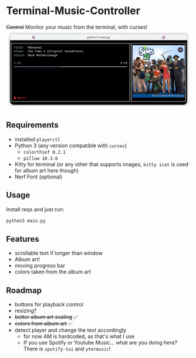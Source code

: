 # Terminal-Music-Controller

~~Control~~ Monitor your music from the terminal, with curses!
![Example view](example.png)
## Requirements
- installed `playerctl`
- Python 3 (any version compatible with `curses`)
  - `colorthief 0.2.1`
  - `pillow 10.3.0`
- Kitty for terminal (or any other that supports images, `kitty icat` is used for album art here though)
- Nerf Font (optional)

## Usage
Install reqs and just run:
```bash
python3 main.py
```
## Features
- scrollable text if longer than window
- Album art!
- moving progress bar
- colors taken from the album art
## Roadmap
- buttons for playback control
- resizing?
- ~~better album art scaling~~ ✅
- ~~colors from album art~~ ✅
- detect player and change the text accordingly
  - for now AM is hardcoded, as that's what I use
  - If you use Spotify or Youtube Music... what are you doing here? There is `spotify-tui` and `ytermusic`!